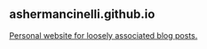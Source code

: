 ## ashermancinelli.github.io

[Personal website for loosely associated blog posts.](ashermancinelli.github.io)
